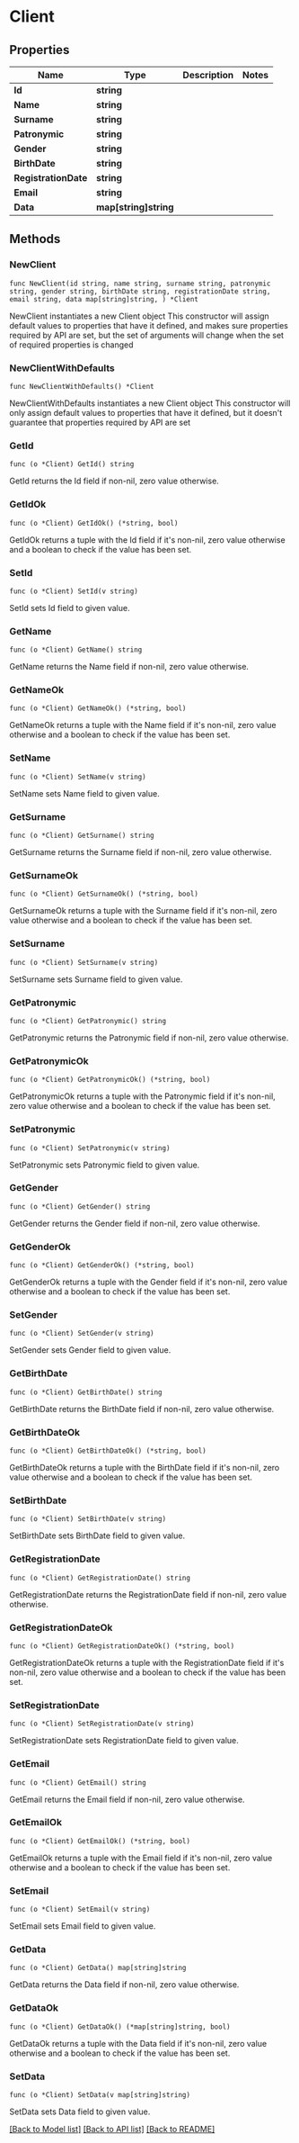 # Client

## Properties

Name | Type | Description | Notes
------------ | ------------- | ------------- | -------------
**Id** | **string** |  | 
**Name** | **string** |  | 
**Surname** | **string** |  | 
**Patronymic** | **string** |  | 
**Gender** | **string** |  | 
**BirthDate** | **string** |  | 
**RegistrationDate** | **string** |  | 
**Email** | **string** |  | 
**Data** | **map[string]string** |  | 

## Methods

### NewClient

`func NewClient(id string, name string, surname string, patronymic string, gender string, birthDate string, registrationDate string, email string, data map[string]string, ) *Client`

NewClient instantiates a new Client object
This constructor will assign default values to properties that have it defined,
and makes sure properties required by API are set, but the set of arguments
will change when the set of required properties is changed

### NewClientWithDefaults

`func NewClientWithDefaults() *Client`

NewClientWithDefaults instantiates a new Client object
This constructor will only assign default values to properties that have it defined,
but it doesn't guarantee that properties required by API are set

### GetId

`func (o *Client) GetId() string`

GetId returns the Id field if non-nil, zero value otherwise.

### GetIdOk

`func (o *Client) GetIdOk() (*string, bool)`

GetIdOk returns a tuple with the Id field if it's non-nil, zero value otherwise
and a boolean to check if the value has been set.

### SetId

`func (o *Client) SetId(v string)`

SetId sets Id field to given value.


### GetName

`func (o *Client) GetName() string`

GetName returns the Name field if non-nil, zero value otherwise.

### GetNameOk

`func (o *Client) GetNameOk() (*string, bool)`

GetNameOk returns a tuple with the Name field if it's non-nil, zero value otherwise
and a boolean to check if the value has been set.

### SetName

`func (o *Client) SetName(v string)`

SetName sets Name field to given value.


### GetSurname

`func (o *Client) GetSurname() string`

GetSurname returns the Surname field if non-nil, zero value otherwise.

### GetSurnameOk

`func (o *Client) GetSurnameOk() (*string, bool)`

GetSurnameOk returns a tuple with the Surname field if it's non-nil, zero value otherwise
and a boolean to check if the value has been set.

### SetSurname

`func (o *Client) SetSurname(v string)`

SetSurname sets Surname field to given value.


### GetPatronymic

`func (o *Client) GetPatronymic() string`

GetPatronymic returns the Patronymic field if non-nil, zero value otherwise.

### GetPatronymicOk

`func (o *Client) GetPatronymicOk() (*string, bool)`

GetPatronymicOk returns a tuple with the Patronymic field if it's non-nil, zero value otherwise
and a boolean to check if the value has been set.

### SetPatronymic

`func (o *Client) SetPatronymic(v string)`

SetPatronymic sets Patronymic field to given value.


### GetGender

`func (o *Client) GetGender() string`

GetGender returns the Gender field if non-nil, zero value otherwise.

### GetGenderOk

`func (o *Client) GetGenderOk() (*string, bool)`

GetGenderOk returns a tuple with the Gender field if it's non-nil, zero value otherwise
and a boolean to check if the value has been set.

### SetGender

`func (o *Client) SetGender(v string)`

SetGender sets Gender field to given value.


### GetBirthDate

`func (o *Client) GetBirthDate() string`

GetBirthDate returns the BirthDate field if non-nil, zero value otherwise.

### GetBirthDateOk

`func (o *Client) GetBirthDateOk() (*string, bool)`

GetBirthDateOk returns a tuple with the BirthDate field if it's non-nil, zero value otherwise
and a boolean to check if the value has been set.

### SetBirthDate

`func (o *Client) SetBirthDate(v string)`

SetBirthDate sets BirthDate field to given value.


### GetRegistrationDate

`func (o *Client) GetRegistrationDate() string`

GetRegistrationDate returns the RegistrationDate field if non-nil, zero value otherwise.

### GetRegistrationDateOk

`func (o *Client) GetRegistrationDateOk() (*string, bool)`

GetRegistrationDateOk returns a tuple with the RegistrationDate field if it's non-nil, zero value otherwise
and a boolean to check if the value has been set.

### SetRegistrationDate

`func (o *Client) SetRegistrationDate(v string)`

SetRegistrationDate sets RegistrationDate field to given value.


### GetEmail

`func (o *Client) GetEmail() string`

GetEmail returns the Email field if non-nil, zero value otherwise.

### GetEmailOk

`func (o *Client) GetEmailOk() (*string, bool)`

GetEmailOk returns a tuple with the Email field if it's non-nil, zero value otherwise
and a boolean to check if the value has been set.

### SetEmail

`func (o *Client) SetEmail(v string)`

SetEmail sets Email field to given value.


### GetData

`func (o *Client) GetData() map[string]string`

GetData returns the Data field if non-nil, zero value otherwise.

### GetDataOk

`func (o *Client) GetDataOk() (*map[string]string, bool)`

GetDataOk returns a tuple with the Data field if it's non-nil, zero value otherwise
and a boolean to check if the value has been set.

### SetData

`func (o *Client) SetData(v map[string]string)`

SetData sets Data field to given value.



[[Back to Model list]](../README.md#documentation-for-models) [[Back to API list]](../README.md#documentation-for-api-endpoints) [[Back to README]](../README.md)


